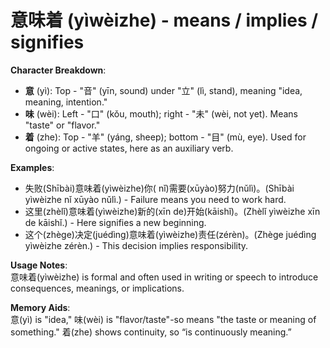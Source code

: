 # **意味着 (yìwèizhe) - means / implies / signifies**

**Character Breakdown**:  
- **意** (yì): Top - "音" (yīn, sound) under "立" (lì, stand), meaning "idea, meaning, intention."  
- **味** (wèi): Left - "口" (kǒu, mouth); right - "未" (wèi, not yet). Means "taste" or "flavor."  
- **着** (zhe): Top - "羊" (yáng, sheep); bottom - "目" (mù, eye). Used for ongoing or active states, here as an auxiliary verb.

**Examples**:  
- 失败(Shībài)意味着(yìwèizhe)你( nǐ)需要(xūyào)努力(nǔlì)。(Shībài yìwèizhe nǐ xūyào nǔlì.) - Failure means you need to work hard.  
- 这里(zhèlǐ)意味着(yìwèizhe)新的(xīn de)开始(kāishǐ)。(Zhèlǐ yìwèizhe xīn de kāishǐ.) - Here signifies a new beginning.  
- 这个(zhège)决定(juédìng)意味着(yìwèizhe)责任(zérèn)。(Zhège juédìng yìwèizhe zérèn.) - This decision implies responsibility.

**Usage Notes**:  
意味着(yìwèizhe) is formal and often used in writing or speech to introduce consequences, meanings, or implications.

**Memory Aids**:  
意(yì) is "idea," 味(wèi) is "flavor/taste"-so means "the taste or meaning of something." 着(zhe) shows continuity, so “is continuously meaning.”